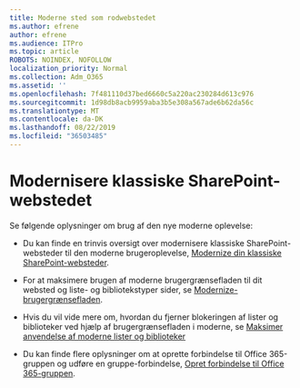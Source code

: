 ```yaml
---
title: Moderne sted som rodwebstedet
ms.author: efrene
author: efrene
ms.audience: ITPro
ms.topic: article
ROBOTS: NOINDEX, NOFOLLOW
localization_priority: Normal
ms.collection: Adm_O365
ms.assetid: ''
ms.openlocfilehash: 7f481110d37bed6660c5a220ac230284d613c976
ms.sourcegitcommit: 1d98db8acb9959aba3b5e308a567ade6b62da56c
ms.translationtype: MT
ms.contentlocale: da-DK
ms.lasthandoff: 08/22/2019
ms.locfileid: "36503485"
---
```

# <a name="modernize-your-classic-sharepoint-site"></a>Modernisere klassiske SharePoint-webstedet

Se følgende oplysninger om brug af den nye moderne oplevelse:

- Du kan finde en trinvis oversigt over modernisere klassiske SharePoint-websteder til den moderne brugeroplevelse, [Modernize din klassiske SharePoint-websteder](https://docs.microsoft.com/sharepoint/dev/transform/modernize-classic-sites).

- For at maksimere brugen af moderne brugergrænsefladen til dit websted og liste- og bibliotekstyper sider, se [Modernize-brugergrænsefladen](https://docs.microsoft.com/sharepoint/dev/transform/modernize-userinterface). 

- Hvis du vil vide mere om, hvordan du fjerner blokeringen af lister og biblioteker ved hjælp af brugergrænsefladen i moderne, se [Maksimer anvendelse af moderne lister og biblioteker](https://docs.microsoft.com/sharepoint/dev/transform/modernize-userinterface-lists-and-libraries)

- Du kan finde flere oplysninger om at oprette forbindelse til Office 365-gruppen og udføre en gruppe-forbindelse, [Opret forbindelse til Office 365-gruppen](https://docs.microsoft.com/sharepoint/dev/transform/modernize-connect-to-office365-group).
